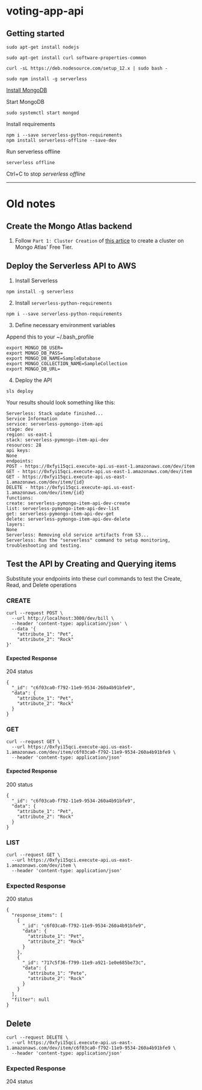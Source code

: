 # voting-app-api

## Getting started

```
sudo apt-get install nodejs

sudo apt-get install curl software-properties-common

curl -sL https://deb.nodesource.com/setup_12.x | sudo bash -

sudo npm install -g serverless
```

[Install MongoDB](https://docs.mongodb.com/manual/tutorial/install-mongodb-on-debian/#install-mongodb-community-edition)

Start MongoDB

```
sudo systemctl start mongod
```

Install requirements

```
npm i --save serverless-python-requirements
npm install serverless-offline --save-dev
```

Run serverless offline

```
serverless offline
```

Ctrl+C to stop _serverless offline_

--------------------------------------------------------------------------------

# Old notes

## Create the Mongo Atlas backend

1. Follow `Part 1: Cluster Creation` of [this artice](https://medium.com/swlh/creating-a-mongodb-cluster-and-inserting-a-document-with-python-ac90cc9d979c) to create a cluster on Mongo Atlas' Free Tier.

## Deploy the Serverless API to AWS

1. Install Serverless

  ```
  npm install -g serverless
  ```

2. Install `serverless-python-requirements`

  ```
  npm i --save serverless-python-requirements
  ```

3. Define necessary environment variables

  Append this to your ~/.bash_profile

  ```
  export MONGO_DB_USER=
  export MONGO_DB_PASS=
  export MONGO_DB_NAME=SampleDatabase
  export MONGO_COLLECTION_NAME=SampleCollection
  export MONGO_DB_URL=
  ```

4. Deploy the API

  ```
  sls deploy
  ```

  Your results should look something like this:

  ```
  Serverless: Stack update finished...
  Service Information
  service: serverless-pymongo-item-api
  stage: dev
  region: us-east-1
  stack: serverless-pymongo-item-api-dev
  resources: 28
  api keys:
  None
  endpoints:
  POST - https://0xfyi15qci.execute-api.us-east-1.amazonaws.com/dev/item
  GET - https://0xfyi15qci.execute-api.us-east-1.amazonaws.com/dev/item
  GET - https://0xfyi15qci.execute-api.us-east-1.amazonaws.com/dev/item/{id}
  DELETE - https://0xfyi15qci.execute-api.us-east-1.amazonaws.com/dev/item/{id}
  functions:
  create: serverless-pymongo-item-api-dev-create
  list: serverless-pymongo-item-api-dev-list
  get: serverless-pymongo-item-api-dev-get
  delete: serverless-pymongo-item-api-dev-delete
  layers:
  None
  Serverless: Removing old service artifacts from S3...
  Serverless: Run the "serverless" command to setup monitoring, troubleshooting and testing.
  ```

## Test the API by Creating and Querying items

Substitute your endpoints into these curl commands to test the Create, Read, and Delete operations

### CREATE

```
curl --request POST \
  --url http://localhost:3000/dev/bill \
  --header 'content-type: application/json' \
  --data '{
    "attribute_1": "Pet",
    "attribute_2": "Rock"
}'
```

#### Expected Response

204 status

```
{
  "_id": "c6f03ca0-f792-11e9-9534-260a4b91bfe9",
  "data": {
    "attribute_1": "Pet",
    "attribute_2": "Rock"
  }
}
```

### GET

```
curl --request GET \
  --url https://0xfyi15qci.execute-api.us-east-1.amazonaws.com/dev/item/c6f03ca0-f792-11e9-9534-260a4b91bfe9 \
  --header 'content-type: application/json'
```

#### Expected Response

200 status

```
{
  "_id": "c6f03ca0-f792-11e9-9534-260a4b91bfe9",
  "data": {
    "attribute_1": "Pet",
    "attribute_2": "Rock"
  }
}
```

### LIST

```
curl --request GET \
  --url https://0xfyi15qci.execute-api.us-east-1.amazonaws.com/dev/item \
  --header 'content-type: application/json'
```

### Expected Response

200 status

```
{
  "response_items": [
    {
      "_id": "c6f03ca0-f792-11e9-9534-260a4b91bfe9",
      "data": {
        "attribute_1": "Pet",
        "attribute_2": "Rock"
      }
    },
    {
      "_id": "717c5f36-f799-11e9-a921-1e0e685be73c",
      "data": {
        "attribute_1": "Pete",
        "attribute_2": "Rock"
      }
    }
  ],
  "filter": null
}
```

## Delete

```
curl --request DELETE \
  --url https://0xfyi15qci.execute-api.us-east-1.amazonaws.com/dev/item/c6f03ca0-f792-11e9-9534-260a4b91bfe9 \
  --header 'content-type: application/json'
```

### Expected Response

204 status
